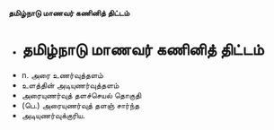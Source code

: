 **தமிழ்நாடு மாணவர் கணினித் திட்டம்**
- # தமிழ்நாடு மாணவர் கணினித் திட்டம்
- n. அரை உணர்வுத்தளம்
- உளத்தின் அடியுணர்வுத்தளம்
- அரையுணர்வுத் தளச்செயல் தொகுதி
- (பெ.) அரையுணர்வுத் தளஞ் சார்ந்த
- அடியுணர்வுக்குரிய.

